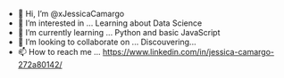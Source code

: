 - 👋 Hi, I’m @xJessicaCamargo
- 👀 I’m interested in ... Learning about Data Science
- 🌱 I’m currently learning ... Python and basic JavaScript
- 💞️ I’m looking to collaborate on ... Discouvering...
- 📫 How to reach me ... https://www.linkedin.com/in/jessica-camargo-272a80142/

<!---
xJessicaCamargo/xJessicaCamargo is a ✨ special ✨ repository because its `README.md` (this file) appears on your GitHub profile.
You can click the Preview link to take a look at your changes.
--->
